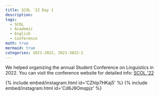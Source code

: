 ```yaml
---
title: SCOL '22 Day 1
description:
tags:
  - SCOL
  - Academic
  - English
  - Conference
math: true
mermaid: true
categories: 2021-2022, 2021-2022-2
---
```


We helped organizing the annual Student Conference on Linguistics in 2022. You can visit the conference website for detailed info: [SCOL '22](https://scol.bogazici.edu.tr/scol22)

{% include embed/instagram.html id='CZhIp7HKaj5' %}
{% include embed/instagram.html id='Cd6J9Omqpjz' %}